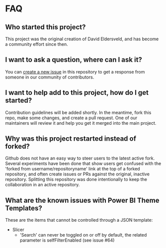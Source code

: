 # FAQ

## Who started this project?

This project was the original creation of David Eldersveld, and has become a community effort since then. 

## I want to ask a question, where can I ask it?

You can [create a new issue] in this repository to get a response from someone in our community of contributors.

## I want to help add to this project, how do I get started?

Contribution guidelines will be added shortly. In the meantime, fork this repo, make some changes, and create a pull request. One of our maintainers will review it and help you get it merged into the main project.

## Why was this project restarted instead of forked?

Github does not have an easy way to steer users to the latest active fork. Several experiments have been done that show users get confused with the 'forked from username/repositoryname' link at the top of a forked repository, and often create issues or PRs against the original, inactive repository. Splitting this repository was done intentionally to keep the collaboration in an active repository.

## What are the known issues with Power BI Theme Templates?

These are the items that cannot be controlled through a JSON template:
* Slicer
  * 'Search' can never be toggled on or off by default, the related parameter is selfFilterEnabled (see issue #64)

[create a new issue]: https://github.com/MattRudy/PowerBI-ThemeTemplates/issues/new
